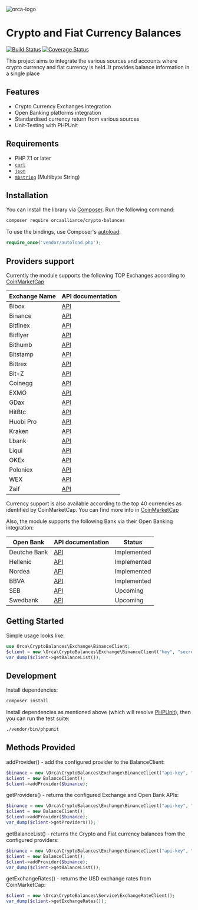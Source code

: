 ![orca-logo](https://i.imgur.com/zfKmcuH.png)


Crypto and Fiat Currency Balances
=================================

[![Build Status](https://travis-ci.org/orcaalliance/crypto-balances.svg?branch=master)](https://travis-ci.org/orcaalliance/crypto-balances)
[![Coverage Status](https://coveralls.io/repos/github/orcaalliance/crypto-balances/badge.svg?branch=master)](https://coveralls.io/github/orcaalliance/crypto-balances?branch=master)

This project aims to integrate the various sources and accounts where crypto currency and fiat currency is held. It provides balance information in a single place


Features
--------

* Crypto Currency Exchanges integration
* Open Banking platforms integration
* Standardised currency return from various sources
* Unit-Testing with PHPUnit

Requirements
------------

* PHP 7.1 or later
* [`curl`](https://secure.php.net/manual/en/book.curl.php)
* [`json`](https://secure.php.net/manual/en/book.json.php)
* [`mbstring`](https://secure.php.net/manual/en/book.mbstring.php) (Multibyte String)

Installation
------------

You can install the library via [Composer](http://getcomposer.org/). Run the following command:

```bash
composer require orcaalliance/crypto-balances
```

To use the bindings, use Composer's [autoload](https://getcomposer.org/doc/01-basic-usage.md#autoloading):

```php
require_once('vendor/autoload.php');
```

Providers support
----------------
Currently the module supports the following TOP Exchanges according to [CoinMarketCap](https://coinmarketcap.com/)

| Exchange Name | API documentation |
|---------------|-------------------|
| Bibox       | [API](https://github.com/Biboxcom/api_reference/wiki/home_en) |
| Binance       | [API](https://github.com/binance-exchange/binance-official-api-docs/blob/master/rest-api.md) |
| Bitfinex       | [API](https://docs.bitfinex.com/docs) |
| Bitflyer       | [API](https://bitflyer.com/en-us/API) |
| Bithumb       | [API](https://www.bithumb.com/u1/US127) |
| Bitstamp       | [API](https://www.bitstamp.net/api/) |
| Bittrex       | [API](https://bittrex.com/home/api) |
| Bit-Z       | [API](https://www.bit-z.com/api.html) |
| Coinegg       | [API](https://www.coinegg.com/explain.api.html) |
| EXMO       | [API](https://exmo.me/en/api_doc) |
| GDax       | [API](https://docs.gdax.com/#api) |
| HitBtc       | [API](https://api.hitbtc.com/) |
| Huobi Pro    | [API](https://github.com/huobiapi/API_Docs/wiki/REST_api_reference) |
| Kraken       | [API](https://www.kraken.com/en-us/help/api) |
| Lbank       | [API](https://www.lbank.info/api/api-overview) |
| Liqui       | [API](https://liqui.io/api) |
| OKEx       | [API](https://www.okex.com/rest_getStarted.html) |
| Poloniex       | [API](https://poloniex.com/support/api/) |
| WEX       | [API](https://wex.nz/api/3/docs) |
| Zaif       | [API](http://techbureau-api-document.readthedocs.io/ja/latest/index.html) |


Currency support is also available according to the top 40 currencies as identified by CoinMarketCap. You can find more info in [CoinMarketCap](https://coinmarketcap.com/)

Also, the module supports the following Bank via their Open Banking integration:

| Open Bank     | API documentation                                                 | Status      |
|---------------|-------------------------------------------------------------------|-------------|
| Deutche Bank  | [API](https://api-open.db.com/)                                   | Implemented |
| Hellenic      | [API](https://openapis.hellenicbank.com/test-apis)                | Implemented |
| Nordea        | [API](https://developer.nordeaopenbanking.com)                    | Implemented |
| BBVA          | [API](https://www.bbvaapimarket.com/how-it-works/get-started)     | Implemented |
| SEB           | [API](https://developer.baltics.sebgroup.com/)                    | Upcoming    |
| Swedbank      | [API](https://developer.swedbank.com/)                            | Upcoming    |


Getting Started
---------------

Simple usage looks like:

```php
use Orca\CryptoBalances\Exchange\BinanceClient;
$client = new \Orca\CryptoBalances\Exchange\BinanceClient("key", "secret");
var_dump($client->getBalanceList());
```

Development
-----------
Install dependencies:

``` bash
composer install
```

Install dependencies as mentioned above (which will resolve [PHPUnit](http://packagist.org/packages/phpunit/phpunit)), then you can run the test suite:

```bash
./vendor/bin/phpunit
```

Methods Provided
----------------
addProvider() - add the configured provider to the BalanceClient:

```php
$binance = new \Orca\CryptoBalances\Exchange\BinanceClient("api-key", "api-secrect");
$client = new BalanceClient();
$client->addProvider($binance);
```

getProviders() - returns the configured Exchange and Open Bank APIs:

```php
$binance = new \Orca\CryptoBalances\Exchange\BinanceClient("api-key", "api-secrect");
$client = new BalanceClient();
$client->addProvider($binance);
var_dump($client->getProviders());
```

getBalanceList() - returns the Crypto and Fiat currency balances from the configured providers:

```php
$binance = new \Orca\CryptoBalances\Exchange\BinanceClient("api-key", "api-secrect");
$client = new BalanceClient();
$client->addProvider($binance);
var_dump($client->getBalanceList());
```

getExchangeRates() - returns the USD exchange rates from CoinMarketCap:

```php
$client = new \Orca\CryptoBalances\Service\ExchangeRateClient();
var_dump($client->getExchangeRates());
```
